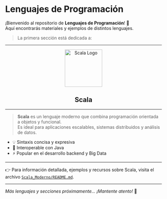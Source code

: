 # Lenguajes de Programación

¡Bienvenido al repositorio de **Lenguajes de Programación**! 🚀  
Aquí encontrarás materiales y ejemplos de distintos lenguajes.
> La primera sección está dedicada a:

---

<p align="center">
  <img src="https://upload.wikimedia.org/wikipedia/commons/3/39/Scala-full-color.svg" alt="Scala Logo" width="120"/>
</p>

<h2 align="center">Scala</h2>

---

> **Scala** es un lenguaje moderno que combina programación orientada a objetos y funcional.  
> Es ideal para aplicaciones escalables, sistemas distribuidos y análisis de datos.

- 💡 Sintaxis concisa y expresiva
- 🔗 Interoperable con Java
- ⚡ Popular en el desarrollo backend y Big Data

---

👉 Para información detallada, ejemplos y recursos sobre Scala, visita el archivo [`Scala_Moderno/README.md`](./Scala_Moderno/README.md).

---

_Más lenguajes y secciones próximamente... ¡Mantente atento!_ 👀
